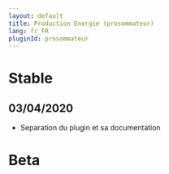```yaml
---
layout: default
title: Production Energie (prosommateur)
lang: fr_FR
pluginId: prosommateur
---
```


# Stable

## 03/04/2020

* Separation du plugin et sa documentation

# Beta

